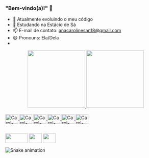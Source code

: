 ### "Bem-vindo(a)!" 👋

- 🔭 Atualmente evoluindo o meu código
- 🌱 Estudando na Estácio de Sá
- 📫 E-mail de contato: anacarolinesan18@gmail.com
- 😄 Pronouns: Ela/Dela
- 
<div align="center">
  <a href="https://github.com/JovemDevv">
  <img height="180em" src="https://github-readme-stats.vercel.app/api?username=JovemDevv&show_icons=true&theme=outrun&include_all_commits=true&count_private=true"/>
  <img height="180em" src="https://github-readme-stats.vercel.app/api/top-langs/?username=JovemDevv&layout=compact&langs_count=7&theme=outrun"/>
</div>

<div style="display: inline_block"><br>
 <img align="center" alt="Carol-Lnx" height="30" width="40" src="https://cdn.jsdelivr.net/gh/devicons/devicon/icons/linux/linux-original.svg">
 <img align="center" alt="Carol-Js" height="30" width="40" src="https://cdn.jsdelivr.net/gh/devicons/devicon/icons/javascript/javascript-original.svg">
 <img align="center" alt="Carol-HTML" height="30" width="40" src="https://cdn.jsdelivr.net/gh/devicons/devicon/icons/html5/html5-original-wordmark.svg">
 <img align="center" alt="Carol-CSS" height="30" width="40" src="https://cdn.jsdelivr.net/gh/devicons/devicon/icons/css3/css3-original-wordmark.svg">
 <img align="center" alt="Carol-AdobePht" height="30" width="40" src="https://cdn.jsdelivr.net/gh/devicons/devicon/icons/photoshop/photoshop-line.svg">
 <img align="center" alt="Carol-Python" height="30" width="40" src="https://cdn.jsdelivr.net/gh/devicons/devicon/icons/python/python-original.svg">
          
</div>

##

<div>
  <a href="https://www.instagram.com/anacaroline.vasconcellos/" target="_blank"><img align="center" height="30" width="70" src="https://img.shields.io/badge/Instagram-E4405F?style=for-the-badge&logo=instagram&logoColor=white" target="_blank"></a>
  <a href="https://twitter.com/carol_crf10" target="_blank"><img align="center" height="30" width="40" src="https://cdn.jsdelivr.net/gh/devicons/devicon/icons/twitter/twitter-original.svg" target="_blank"></a>
  <a href="https://www.linkedin.com/in/ana-caroline-vasconcellos/" target="_blank"><img align="center" height="30" width="40" src="https://cdn.jsdelivr.net/gh/devicons/devicon/icons/linkedin/linkedin-original.svg" target="_blank"></a>
  
![Snake animation](https://github.com/JovemDevv/FFinalBoss/blob/output/github-contribution-grid-snake.svg)
 
</div>
